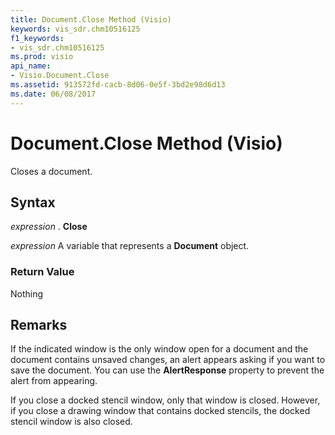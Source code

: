 ```yaml
---
title: Document.Close Method (Visio)
keywords: vis_sdr.chm10516125
f1_keywords:
- vis_sdr.chm10516125
ms.prod: visio
api_name:
- Visio.Document.Close
ms.assetid: 913572fd-cacb-8d06-0e5f-3bd2e98d6d13
ms.date: 06/08/2017
---
```



# Document.Close Method (Visio)

Closes a document.


## Syntax

 _expression_ . **Close**

 _expression_ A variable that represents a **Document** object.


### Return Value

Nothing


## Remarks

If the indicated window is the only window open for a document and the document contains unsaved changes, an alert appears asking if you want to save the document. You can use the **AlertResponse** property to prevent the alert from appearing.

If you close a docked stencil window, only that window is closed. However, if you close a drawing window that contains docked stencils, the docked stencil window is also closed.


